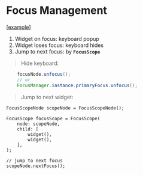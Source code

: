 # Focus Management

[[example](https://segmentfault.com/a/1190000023101716)]

1. Widget on focus:
    keyboard popup
1. Widget loses focus:
    keyboard hides
1. Jump to next focus:
    by **`FocusScope`**

>Hide keyboard:  

```java
    focusNode.unfocus();
    // or
    FocusManager.instance.primaryFocus.unfocus();
```

>Jump to next widget:

```
FocusScopeNode scopeNode = FocusScopeNode();

FocusScope focusScope = FocusScope(
    node: scopeNode,
    child: [
        widget(),
        widget(),
    ],
);

// jump to next focus
scopeNode.nextFocus();
```